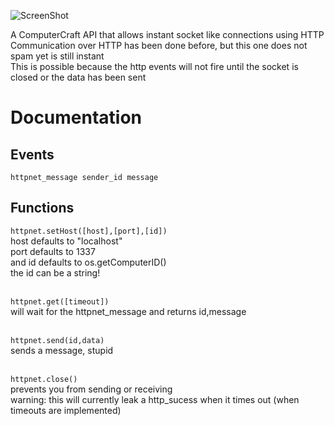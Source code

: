 ![ScreenShot](http://i.imgur.com/Pd6fcpa.png)

A ComputerCraft API that allows instant socket like connections using HTTP<br>
Communication over HTTP has been done before, but this one does not spam yet is still instant<br>
This is possible because the http events will not fire until the socket is closed or the data has been sent<br>

Documentation
=======

Events
-------

<code>httpnet\_message sender\_id message</code>

Functions
-------

<code>httpnet.setHost([host],[port],[id])</code><br>
host defaults to "localhost"<br>
port defaults to 1337<br>
and id defaults to os.getComputerID()<br>
the id can be a string!<br><br>


<code>httpnet.get([timeout])</code><br>
will wait for the httpnet_message and returns id,message<br><br>


<code>httpnet.send(id,data)</code><br>
sends a message, stupid<br><br>


<code>httpnet.close()</code><br>
prevents you from sending or receiving<br>
warning: this will currently leak a http_sucess when it times out (when timeouts are implemented)<br><br>
